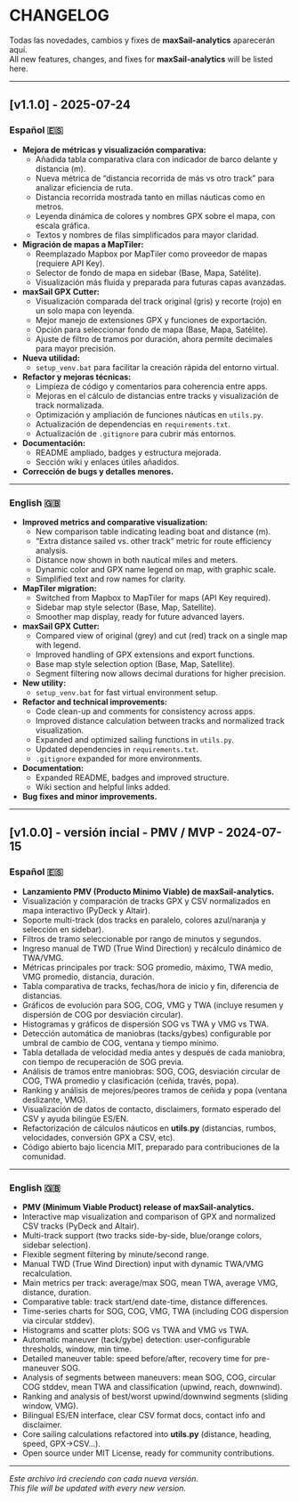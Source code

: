 # CHANGELOG

Todas las novedades, cambios y fixes de **maxSail-analytics** aparecerán aquí.  
All new features, changes, and fixes for **maxSail-analytics** will be listed here.

---

## [v1.1.0] - 2025-07-24

### Español 🇪🇸

- **Mejora de métricas y visualización comparativa:**
  - Añadida tabla comparativa clara con indicador de barco delante y distancia (m).
  - Nueva métrica de “distancia recorrida de más vs otro track” para analizar eficiencia de ruta.
  - Distancia recorrida mostrada tanto en millas náuticas como en metros.
  - Leyenda dinámica de colores y nombres GPX sobre el mapa, con escala gráfica.
  - Textos y nombres de filas simplificados para mayor claridad.
- **Migración de mapas a MapTiler:**
  - Reemplazado Mapbox por MapTiler como proveedor de mapas (requiere API Key).
  - Selector de fondo de mapa en sidebar (Base, Mapa, Satélite).
  - Visualización más fluida y preparada para futuras capas avanzadas.
- **maxSail GPX Cutter:**
  - Visualización comparada del track original (gris) y recorte (rojo) en un solo mapa con leyenda.
  - Mejor manejo de extensiones GPX y funciones de exportación.
  - Opción para seleccionar fondo de mapa (Base, Mapa, Satélite).
  - Ajuste de filtro de tramos por duración, ahora permite decimales para mayor precisión.
- **Nueva utilidad:**  
  - `setup_venv.bat` para facilitar la creación rápida del entorno virtual.
- **Refactor y mejoras técnicas:**
  - Limpieza de código y comentarios para coherencia entre apps.
  - Mejoras en el cálculo de distancias entre tracks y visualización de track normalizada.
  - Optimización y ampliación de funciones náuticas en `utils.py`.
  - Actualización de dependencias en `requirements.txt`.
  - Actualización de `.gitignore` para cubrir más entornos.
- **Documentación:**
  - README ampliado, badges y estructura mejorada.
  - Sección wiki y enlaces útiles añadidos.
- **Corrección de bugs y detalles menores.**

---

### English 🇬🇧

- **Improved metrics and comparative visualization:**
  - New comparison table indicating leading boat and distance (m).
  - “Extra distance sailed vs. other track” metric for route efficiency analysis.
  - Distance now shown in both nautical miles and meters.
  - Dynamic color and GPX name legend on map, with graphic scale.
  - Simplified text and row names for clarity.
- **MapTiler migration:**
  - Switched from Mapbox to MapTiler for maps (API Key required).
  - Sidebar map style selector (Base, Map, Satellite).
  - Smoother map display, ready for future advanced layers.
- **maxSail GPX Cutter:**
  - Compared view of original (grey) and cut (red) track on a single map with legend.
  - Improved handling of GPX extensions and export functions.
  - Base map style selection option (Base, Map, Satellite).
  - Segment filtering now allows decimal durations for higher precision.
- **New utility:**  
  - `setup_venv.bat` for fast virtual environment setup.
- **Refactor and technical improvements:**
  - Code clean-up and comments for consistency across apps.
  - Improved distance calculation between tracks and normalized track visualization.
  - Expanded and optimized sailing functions in `utils.py`.
  - Updated dependencies in `requirements.txt`.
  - `.gitignore` expanded for more environments.
- **Documentation:**
  - Expanded README, badges and improved structure.
  - Wiki section and helpful links added.
- **Bug fixes and minor improvements.**

---


## [v1.0.0] - versión incial - PMV / MVP - 2024-07-15

### Español 🇪🇸

- **Lanzamiento PMV (Producto Mínimo Viable) de maxSail-analytics.**
- Visualización y comparación de tracks GPX y CSV normalizados en mapa interactivo (PyDeck y Altair).
- Soporte multi-track (dos tracks en paralelo, colores azul/naranja y selección en sidebar).
- Filtros de tramo seleccionable por rango de minutos y segundos.
- Ingreso manual de TWD (True Wind Direction) y recálculo dinámico de TWA/VMG.
- Métricas principales por track: SOG promedio, máximo, TWA medio, VMG promedio, distancia, duración.
- Tabla comparativa de tracks, fechas/hora de inicio y fin, diferencia de distancias.
- Gráficos de evolución para SOG, COG, VMG y TWA (incluye resumen y dispersión de COG por desviación circular).
- Histogramas y gráficos de dispersión SOG vs TWA y VMG vs TWA.
- Detección automática de maniobras (tacks/gybes) configurable por umbral de cambio de COG, ventana y tiempo mínimo.
- Tabla detallada de velocidad media antes y después de cada maniobra, con tiempo de recuperación de SOG previa.
- Análisis de tramos entre maniobras: SOG, COG, desviación circular de COG, TWA promedio y clasificación (ceñida, través, popa).
- Ranking y análisis de mejores/peores tramos de ceñida y popa (ventana deslizante, VMG).
- Visualización de datos de contacto, disclaimers, formato esperado del CSV y ayuda bilingüe ES/EN.
- Refactorización de cálculos náuticos en **utils.py** (distancias, rumbos, velocidades, conversión GPX a CSV, etc).
- Código abierto bajo licencia MIT, preparado para contribuciones de la comunidad.

---

### English 🇬🇧

- **PMV (Minimum Viable Product) release of maxSail-analytics.**
- Interactive map visualization and comparison of GPX and normalized CSV tracks (PyDeck and Altair).
- Multi-track support (two tracks side-by-side, blue/orange colors, sidebar selection).
- Flexible segment filtering by minute/second range.
- Manual TWD (True Wind Direction) input with dynamic TWA/VMG recalculation.
- Main metrics per track: average/max SOG, mean TWA, average VMG, distance, duration.
- Comparative table: track start/end date-time, distance differences.
- Time-series charts for SOG, COG, VMG, TWA (including COG dispersion via circular stddev).
- Histograms and scatter plots: SOG vs TWA and VMG vs TWA.
- Automatic maneuver (tack/gybe) detection: user-configurable thresholds, window, min time.
- Detailed maneuver table: speed before/after, recovery time for pre-maneuver SOG.
- Analysis of segments between maneuvers: mean SOG, COG, circular COG stddev, mean TWA and classification (upwind, reach, downwind).
- Ranking and analysis of best/worst upwind/downwind segments (sliding window, VMG).
- Bilingual ES/EN interface, clear CSV format docs, contact info and disclaimer.
- Core sailing calculations refactored into **utils.py** (distance, heading, speed, GPX→CSV...).
- Open source under MIT License, ready for community contributions.

---

*Este archivo irá creciendo con cada nueva versión.*  
*This file will be updated with every new version.*
